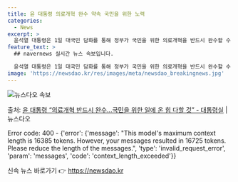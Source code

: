 ```yaml
---
title: 윤 대통령 의료개혁 완수 약속 국민을 위한 노력
categories:
  - News
excerpt: >
  윤석열 대통령은 1일 대국민 담화를 통해 정부가 국민을 위한 의료개혁을 반드시 완수할 수 있도록 국민 여러분…
feature_text: >
  ## navernews 실시간 뉴스 속보입니다.

  윤석열 대통령은 1일 대국민 담화를 통해 정부가 국민을 위한 의료개혁을 반드시 완수할 수 있도록 국민 여러분…
image: 'https://newsdao.kr/res/images/meta/newsdao_breakingnews.jpg'
---
```


![뉴스다오 속보](https://newsdao.kr/res/images/meta/newsdao_breakingnews.jpg)

<p>출처: <a href="https://newsdao.kr/3473" rel="dofollow">윤 대통령 “의료개혁 반드시 완수...국민을 위한 일에 온 힘 다할 것” - 대통령실</a> | 뉴스다오</p>

Error code: 400 - {'error': {'message': "This model's maximum context length is 16385 tokens. However, your messages resulted in 16725 tokens. Please reduce the length of the messages.", 'type': 'invalid_request_error', 'param': 'messages', 'code': 'context_length_exceeded'}} 

신속 뉴스 바로가기 👉 <a href="https://newsdao.kr" rel="dofollow">https://newsdao.kr</a>


